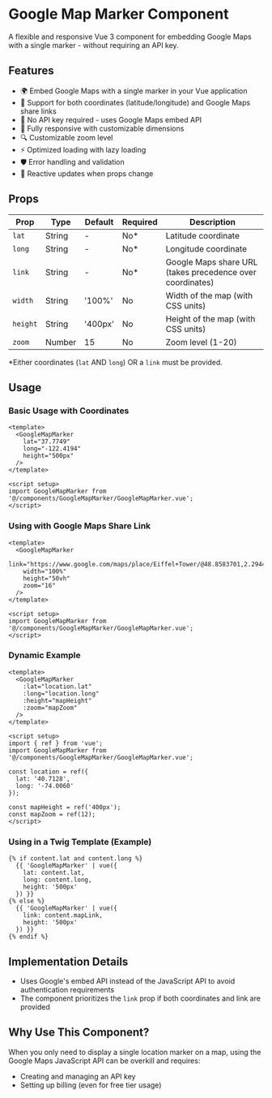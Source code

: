 # Google Map Marker Component

A flexible and responsive Vue 3 component for embedding Google Maps with a single marker - without requiring an API key.

## Features

- 🌍 Embed Google Maps with a single marker in your Vue application
- 📍 Support for both coordinates (latitude/longitude) and Google Maps share links
- 🔑 No API key required - uses Google Maps embed API
- 📱 Fully responsive with customizable dimensions
- 🔍 Customizable zoom level
- ⚡ Optimized loading with lazy loading
- 🛡️ Error handling and validation
- 🔄 Reactive updates when props change

## Props

| Prop | Type | Default | Required | Description |
|------|------|---------|----------|-------------|
| `lat` | String | - | No* | Latitude coordinate |
| `long` | String | - | No* | Longitude coordinate |
| `link` | String | - | No* | Google Maps share URL (takes precedence over coordinates) |
| `width` | String | '100%' | No | Width of the map (with CSS units) |
| `height` | String | '400px' | No | Height of the map (with CSS units) |
| `zoom` | Number | 15 | No | Zoom level (1-20) |

*Either coordinates (`lat` AND `long`) OR a `link` must be provided.

## Usage

### Basic Usage with Coordinates

```vue
<template>
  <GoogleMapMarker
    lat="37.7749"
    long="-122.4194"
    height="500px"
  />
</template>

<script setup>
import GoogleMapMarker from '@/components/GoogleMapMarker/GoogleMapMarker.vue';
</script>
```

### Using with Google Maps Share Link

```vue
<template>
  <GoogleMapMarker
    link="https://www.google.com/maps/place/Eiffel+Tower/@48.8583701,2.2944813,17z/"
    width="100%"
    height="50vh"
    zoom="16"
  />
</template>

<script setup>
import GoogleMapMarker from '@/components/GoogleMapMarker/GoogleMapMarker.vue';
</script>
```

### Dynamic Example

```vue
<template>
  <GoogleMapMarker
    :lat="location.lat"
    :long="location.long"
    :height="mapHeight"
    :zoom="mapZoom"
  />
</template>

<script setup>
import { ref } from 'vue';
import GoogleMapMarker from '@/components/GoogleMapMarker/GoogleMapMarker.vue';

const location = ref({
  lat: '40.7128',
  long: '-74.0060'
});

const mapHeight = ref('400px');
const mapZoom = ref(12);
</script>
```

### Using in a Twig Template (Example)

```twig
{% if content.lat and content.long %}
  {{ 'GoogleMapMarker' | vue({
    lat: content.lat,
    long: content.long,
    height: '500px'
  }) }}
{% else %}
  {{ 'GoogleMapMarker' | vue({
    link: content.mapLink,
    height: '500px'
  }) }}
{% endif %}
```

## Implementation Details

- Uses Google's embed API instead of the JavaScript API to avoid authentication requirements
- The component prioritizes the `link` prop if both coordinates and link are provided

## Why Use This Component?

When you only need to display a single location marker on a map, using the Google Maps JavaScript API can be overkill and requires:
- Creating and managing an API key
- Setting up billing (even for free tier usage)
